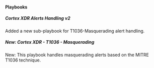 
#### Playbooks

##### Cortex XDR Alerts Handling v2

Added a new sub-playbook for T1036-Masquerading alert handling.

##### New: Cortex XDR - T1036 - Masquerading

New: This playbook handles masquerading alerts based on the MITRE T1036 technique.
